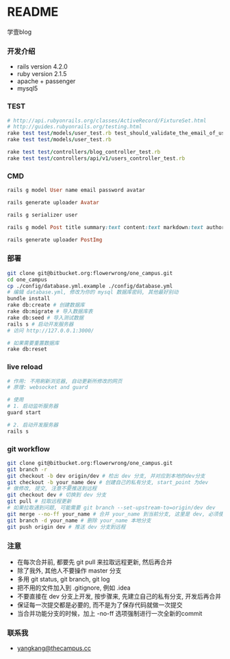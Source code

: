 # README #

学壹blog

### 开发介绍 ###

* rails version 4.2.0
* ruby version 2.1.5
* apache + passenger
* mysql5

### TEST ###

```ruby
# http://api.rubyonrails.org/classes/ActiveRecord/FixtureSet.html
# http://guides.rubyonrails.org/testing.html
rake test test/models/user_test.rb test_should_validate_the_email_of_user_two
rake test test/models/user_test.rb

rake test test/controllers/blog_controller_test.rb
rake test test/controllers/api/v1/users_controller_test.rb
```

### CMD ###

```ruby
rails g model User name email password avatar

rails generate uploader Avatar

rails g serializer user

rails g model Post title summary:text content:text markdown:text author img user_id:integer publish_time:datetime is_recommend:integer is_published:integer can_comment:integer

rails generate uploader PostImg
```

### 部署 ###

```bash
git clone git@bitbucket.org:flowerwrong/one_campus.git
cd one_campus
cp ./config/database.yml.example ./config/database.yml
# 编辑 database.yml, 修改为你的 mysql 数据库密码, 其他最好别动
bundle install
rake db:create # 创建数据库
rake db:migrate # 导入数据库表
rake db:seed # 导入测试数据
rails s # 启动开发服务器
# 访问 http://127.0.0.1:3000/

# 如果需要重置数据库
rake db:reset
```

### live reload ###

```ruby
# 作用: 不用刷新浏览器, 自动更新所修改的网页
# 原理: websocket and guard

# 使用
# 1. 启动监听服务器
guard start

# 2. 启动开发服务器
rails s
```

### git workflow

```bash
git clone git@bitbucket.org:flowerwrong/one_campus.git
git branch -r
git checkout -b dev origin/dev # 检出 dev 分支, 并对应到本地的dev分支
git checkout -b your_name dev # 创建自己的私有分支, start_point 为dev
# 做修改, 提交, 注意不要推送到远程
git checkout dev # 切换到 dev 分支
git pull # 拉取远程更新
# 如果拉取遇到问题, 可能需要 git branch --set-upstream-to=origin/dev dev
git merge --no-ff your_name # 合并 your_name 到当前分支, 这里是 dev, 必须使用 --no-ff
git branch -d your_name # 删除 your_name 本地分支
git push origin dev # 推送 dev 分支到远程
```

### 注意 ###

* 在每次合并前, 都要先 git pull 来拉取远程更新, 然后再合并
* 除了我外, 其他人不要操作 master 分支
* 多用 git status, git branch, git log
* 把不用的文件加入到 .gitignore, 例如 .idea
* 不要直接在 dev 分支上开发, 按步骤来, 先建立自己的私有分支, 开发后再合并
* 保证每一次提交都是必要的, 而不是为了保存代码就做一次提交
* 当合并功能分支的时候，加上 -no-ff 选项强制进行一次全新的commit

### 联系我 ###

* yangkang@thecampus.cc
